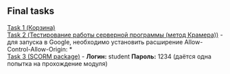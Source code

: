 Final tasks
-----------------------------
[Task 1 (Корзина)](https://jsfiddle.net/pboo3t7n/17/)<br>
[Task 2 (Тестирование работы серверной программы (метод Крамера))](https://jsfiddle.net/zw2vca0r/17/) - для запуска в Google, необходимо установить расширение Allow-Control-Allow-Origin: *<br>
[Task 3 (SCORM package)](https://sitemoodle.moodlecloud.com/) - **Логин:** student **Пароль:** 1234 (даётся одна попытка на прохождение модуля)
